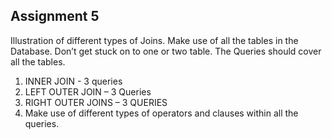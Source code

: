 ## Assignment 5

Illustration of different types of Joins. Make use of all the tables in the Database. Don’t get
stuck on to one or two table. The Queries should cover all the tables.
1. INNER JOIN - 3 queries
2. LEFT OUTER JOIN – 3 Queries
3. RIGHT OUTER JOINS – 3 QUERIES
4. Make use of different types of operators and clauses within all the queries.
